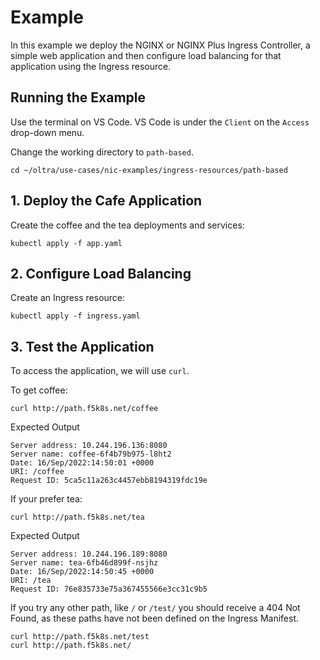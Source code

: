 # Example

In this example we deploy the NGINX or NGINX Plus Ingress Controller, a simple web application and then configure load balancing for that application using the Ingress resource.

## Running the Example

Use the terminal on VS Code. VS Code is under the `Client` on the `Access` drop-down menu. 

Change the working directory to `path-based`.
```
cd ~/oltra/use-cases/nic-examples/ingress-resources/path-based
```

## 1. Deploy the Cafe Application

Create the coffee and the tea deployments and services:
```
kubectl apply -f app.yaml
```

## 2. Configure Load Balancing

Create an Ingress resource:
```
kubectl apply -f ingress.yaml
```

## 3. Test the Application

To access the application, we will use `curl`.

To get coffee:
```
curl http://path.f5k8s.net/coffee 
```

 Expected Output
```
Server address: 10.244.196.136:8080
Server name: coffee-6f4b79b975-l8ht2
Date: 16/Sep/2022:14:50:01 +0000
URI: /coffee
Request ID: 5ca5c11a263c4457ebb8194319fdc19e
```

If your prefer tea: 

```
curl http://path.f5k8s.net/tea 
```

Expected Output
```
Server address: 10.244.196.189:8080
Server name: tea-6fb46d899f-nsjhz
Date: 16/Sep/2022:14:50:45 +0000
URI: /tea
Request ID: 76e835733e75a367455566e3cc31c9b5
```

If you try any other path, like `/` or `/test/` you should receive a 404 Not Found, as these paths have not been defined on the Ingress Manifest.

```
curl http://path.f5k8s.net/test 
curl http://path.f5k8s.net/ 
```
